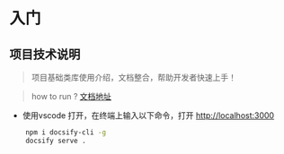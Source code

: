 
# 入门

## 项目技术说明

> 项目基础类库使用介绍，文档整合，帮助开发者快速上手！

> how to run ?  [文档地址](https://docsify.js.org/#/zh-cn/quickstart)

- 使用vscode 打开，在终端上输入以下命令，打开  [http://localhost:3000](http://localhost:3000)

```bash
    npm i docsify-cli -g
    docsify serve .
```